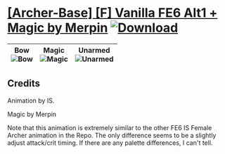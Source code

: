 # [\[Archer-Base\] \[F\] Vanilla FE6 Alt1 + Magic by Merpin](https://git.io/JSVAo) [![Download](https://img.shields.io/badge/Download--red?style=social&logo=github)](https://git.io/JSVA6)

| <b>Bow</b><br/><img alt="Bow" src="https://git.io/JSVAG"/> | <b>Magic</b><br/><img alt="Magic" src="https://git.io/JSVAT"/> | <b>Unarmed</b><br/><img alt="Unarmed" src="https://git.io/JSVAU"/> |
| :---: | :---: | :---: |

## Credits

Animation by IS.

Magic by Merpin

Note that this animation is extremely similar to the other FE6 IS Female Archer animation in the Repo. The only difference seems to be a slightly adjust attack/crit timing. If there are any palette differences, I can't tell.

